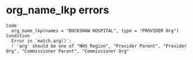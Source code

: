 # org_name_lkp errors

    Code
      org_name_lkp(names = "BUCKSHAW HOSPITAL", type = "PROVIDER Org")
    Condition
      Error in `match.arg()`:
      ! 'arg' should be one of "NHS Region", "Provider Parent", "Provider Org", "Commissioner Parent", "Commissioner Org"

